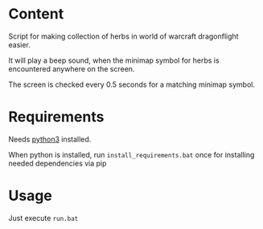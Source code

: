 
# Content 

Script for making collection of herbs in world of warcraft dragonflight easier.

It will play a beep sound, when the minimap symbol for herbs
is encountered anywhere on the screen.

The screen is checked every 0.5 seconds for a matching minimap symbol.

# Requirements

Needs [python3](https://www.python.org/) installed.

When python is installed, run `install_requirements.bat` once for installing needed dependencies via pip

# Usage

Just execute `run.bat`

